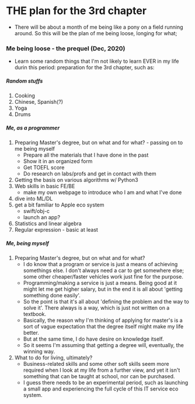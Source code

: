 # THE plan for the 3rd chapter

- There will be about a month of me being like a pony on a field running around. So this will be the plan of me being loose, longing for what;

### Me being loose - the prequel (Dec, 2020)

- Learn some random things that I'm not likely to learn EVER in my life durin this period: preparation for the 3rd chapter, such as:

##### Random stuffs

1. Cooking
2. Chinese, Spanish(?)
3. Yoga
4. Drums 

##### Me, as a programmer

1. Preparing Master's degree, but on what and for what? - passing on to me being myself
   - Prepare all the materials that I have done in the past
   - Show it in an organized form
   - Get TOEFL score
   - Do research on labs/profs and get in contact with them
2. Getting the basis on various algorithms w/ Python3
3. Web skills in basic FE/BE
   - make my own webpage to introduce who I am and what I've done
4. dive into ML/DL
5. get a bit familiar to Apple eco system
   - swift/obj-c
   - launch an app?
6. Statistics and linear algebra
7. Regular expression - basic at least

##### Me, being myself
1. Preparing Master's degree, but on what and for what?
   - I do know that a program or service is just a means of achieving somethings else. I don't always need a car to get somewhere else; some other cheaper/faster vehicles work just fine for the purpose.
   - Programming/making a service is just a means. Being good at it might let me get higher salary, but in the end it is all about 'getting something done easily'.
   - So the point is that it's all about 'defining the problem and the way to solve it'. There always is a way, which is just not written on a textbook.
   - Basically, the reason why I'm thinking of applying for master's is a sort of vague expectation that the degree itself might make my life better.
   - But at the same time, I do have desire on knowledge itself.
   - So it seems I'm assuming that getting a degree will, eventually, the winning way.
1. What to do for living, ultimately?
   - Business-related skills and some other soft skills seem more required when I look at my life from a further view, and yet it isn't something that can be taught at school, nor can be purchased.
   - I guess there needs to be an experimental period, such as launching a small app and experiencing the full cycle of this IT service eco system.

